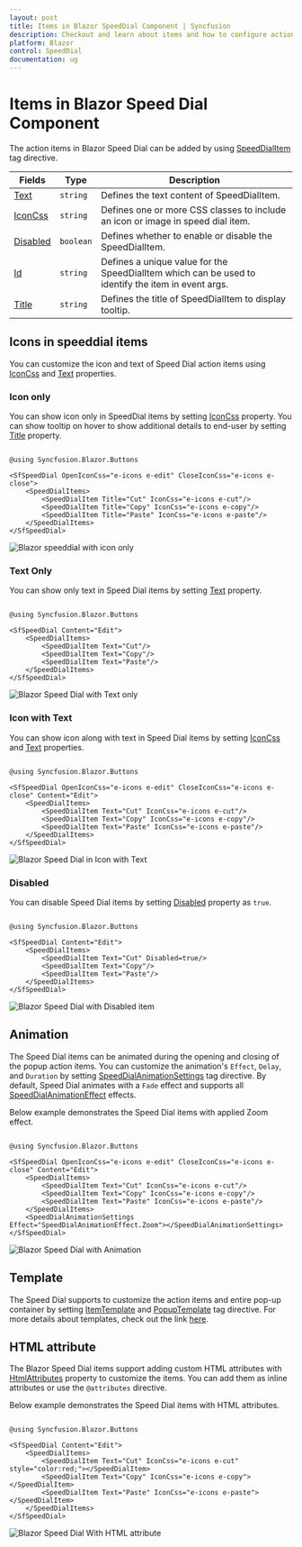 ```yaml
---
layout: post
title: Items in Blazor SpeedDial Component | Syncfusion
description: Checkout and learn about items and how to configure action items in Syncfusion SpeedDial component and much more.
platform: Blazor
control: SpeedDial
documentation: ug
---
```


# Items in Blazor Speed Dial Component

The action items in Blazor Speed Dial can be added by using [SpeedDialItem](https://help.syncfusion.com/cr/blazor/Syncfusion.Blazor.Buttons.SpeedDialItem.html) tag directive.

| Fields | Type | Description |
|------|------|-------------|
| [Text](https://help.syncfusion.com/cr/blazor/Syncfusion.Blazor.Buttons.SpeedDialItem.html#Syncfusion_Blazor_Buttons_SpeedDialItem_Text) | `string` | Defines the text content of SpeedDialItem. |
| [IconCss](https://help.syncfusion.com/cr/blazor/Syncfusion.Blazor.Buttons.SpeedDialItem.html#Syncfusion_Blazor_Buttons_SpeedDialItem_IconCss) | `string` | Defines one or more CSS classes to include an icon or image in speed dial item. |
| [Disabled](https://help.syncfusion.com/cr/blazor/Syncfusion.Blazor.Buttons.SpeedDialItem.html#Syncfusion_Blazor_Buttons_SpeedDialItem_Disabled) | `boolean` | Defines whether to enable or disable the SpeedDialItem. |
| [Id](https://help.syncfusion.com/cr/blazor/Syncfusion.Blazor.Buttons.SpeedDialItem.html#Syncfusion_Blazor_Buttons_SpeedDialItem_ID) | `string` | Defines a unique value for the SpeedDialItem which can be used to identify the item in event args. |
| [Title](https://help.syncfusion.com/cr/blazor/Syncfusion.Blazor.Buttons.SpeedDialItem.html#Syncfusion_Blazor_Buttons_SpeedDialItem_Title) | `string` | Defines the title of SpeedDialItem to display tooltip. |

## Icons in speeddial items

You can customize the icon and text of Speed Dial action items using [IconCss](https://help.syncfusion.com/cr/blazor/Syncfusion.Blazor.Buttons.SpeedDialItem.html#Syncfusion_Blazor_Buttons_SpeedDialItem_IconCss) and [Text](https://help.syncfusion.com/cr/blazor/Syncfusion.Blazor.Buttons.SpeedDialItem.html#Syncfusion_Blazor_Buttons_SpeedDialItem_Text) properties.

### Icon only

You can show icon only in SpeedDial items by setting [IconCss](https://help.syncfusion.com/cr/blazor/Syncfusion.Blazor.Buttons.SpeedDialItem.html#Syncfusion_Blazor_Buttons_SpeedDialItem_IconCss) property. You can show tooltip on hover to show additional details to end-user by setting [Title](https://help.syncfusion.com/cr/blazor/Syncfusion.Blazor.Buttons.SpeedDialItem.html#Syncfusion_Blazor_Buttons_SpeedDialItem_Title) property.

```cshtml

@using Syncfusion.Blazor.Buttons

<SfSpeedDial OpenIconCss="e-icons e-edit" CloseIconCss="e-icons e-close">
    <SpeedDialItems>
        <SpeedDialItem Title="Cut" IconCss="e-icons e-cut"/>
        <SpeedDialItem Title="Copy" IconCss="e-icons e-copy"/>
        <SpeedDialItem Title="Paste" IconCss="e-icons e-paste"/>
    </SpeedDialItems>
</SfSpeedDial>

```

![Blazor speeddial with icon only](./images/Blazor-SpeedDial-Icon.png)

### Text Only

You can show only text in Speed Dial items by setting [Text](https://help.syncfusion.com/cr/blazor/Syncfusion.Blazor.Buttons.SpeedDialItem.html#Syncfusion_Blazor_Buttons_SpeedDialItem_Text) property.

```cshtml

@using Syncfusion.Blazor.Buttons

<SfSpeedDial Content="Edit">
    <SpeedDialItems>
        <SpeedDialItem Text="Cut"/>
        <SpeedDialItem Text="Copy"/>
        <SpeedDialItem Text="Paste"/>
    </SpeedDialItems>
</SfSpeedDial>

```

![Blazor Speed Dial with Text only](./images/Blazor-SpeedDial-Text.png)

### Icon with Text

You can show icon along with text in Speed Dial items by setting [IconCss](https://help.syncfusion.com/cr/blazor/Syncfusion.Blazor.Buttons.SpeedDialItem.html#Syncfusion_Blazor_Buttons_SpeedDialItem_IconCss) and [Text](https://help.syncfusion.com/cr/blazor/Syncfusion.Blazor.Buttons.SpeedDialItem.html#Syncfusion_Blazor_Buttons_SpeedDialItem_Text) properties.

```cshtml

@using Syncfusion.Blazor.Buttons

<SfSpeedDial OpenIconCss="e-icons e-edit" CloseIconCss="e-icons e-close" Content="Edit">
    <SpeedDialItems>
        <SpeedDialItem Text="Cut" IconCss="e-icons e-cut"/>
        <SpeedDialItem Text="Copy" IconCss="e-icons e-copy"/>
        <SpeedDialItem Text="Paste" IconCss="e-icons e-paste"/>
    </SpeedDialItems>
</SfSpeedDial>

```

![Blazor Speed Dial in Icon with Text](./images/Blazor-SpeedDial-Iconwithtext.png)

### Disabled

You can disable Speed Dial items by setting [Disabled](https://help.syncfusion.com/cr/blazor/Syncfusion.Blazor.Buttons.SpeedDialItem.html#Syncfusion_Blazor_Buttons_SpeedDialItem_Disabled) property as `true`.

```cshtml

@using Syncfusion.Blazor.Buttons

<SfSpeedDial Content="Edit">
    <SpeedDialItems>
        <SpeedDialItem Text="Cut" Disabled=true/>
        <SpeedDialItem Text="Copy"/>
        <SpeedDialItem Text="Paste"/>
    </SpeedDialItems>
</SfSpeedDial>

```

![Blazor Speed Dial with Disabled item](./images/Blazor-SpeedDial-DisabledItem.png)

## Animation

The Speed Dial items can be animated during the opening and closing of the popup action items. You can customize the animation's `Effect`, `Delay`, and `Duration` by setting [SpeedDialAnimationSettings](https://help.syncfusion.com/cr/blazor/Syncfusion.Blazor.Buttons.SpeedDialAnimationSettings.html) tag directive. By default, Speed Dial animates with a `Fade` effect and supports all [SpeedDialAnimationEffect](https://help.syncfusion.com/cr/blazor/Syncfusion.Blazor.Buttons.SpeedDialAnimationEffect.html) effects.

Below example demonstrates the Speed Dial items with applied Zoom effect.

```cshtml

@using Syncfusion.Blazor.Buttons

<SfSpeedDial OpenIconCss="e-icons e-edit" CloseIconCss="e-icons e-close" Content="Edit">
    <SpeedDialItems>
        <SpeedDialItem Text="Cut" IconCss="e-icons e-cut"/>
        <SpeedDialItem Text="Copy" IconCss="e-icons e-copy"/>
        <SpeedDialItem Text="Paste" IconCss="e-icons e-paste"/>
    </SpeedDialItems>
    <SpeedDialAnimationSettings Effect="SpeedDialAnimationEffect.Zoom"></SpeedDialAnimationSettings>
</SfSpeedDial>

```

![Blazor Speed Dial with Animation](./images/Blazor-SpeedDial-Animation.png)

## Template

The Speed Dial supports to customize the action items and entire pop-up container by setting [ItemTemplate](https://help.syncfusion.com/cr/blazor/Syncfusion.Blazor.Buttons.SfSpeedDial.html#Syncfusion_Blazor_Buttons_SfSpeedDial_ItemTemplate) and [PopupTemplate](https://help.syncfusion.com/cr/blazor/Syncfusion.Blazor.Buttons.SfSpeedDial.html#Syncfusion_Blazor_Buttons_SfSpeedDial_PopupTemplate) tag directive. For more details about templates, check out the link [here](https://blazor.syncfusion.com/documentation/speeddial/getting-started).

## HTML attribute

The Blazor Speed Dial items support adding custom HTML attributes with [HtmlAttributes](https://help.syncfusion.com/cr/blazor/Syncfusion.Blazor.Buttons.SpeedDialItem.html#Syncfusion_Blazor_Buttons_SpeedDialItem_HtmlAttributes) property to customize the items. You can add them as inline attributes or use the `@attributes` directive.

Below example demonstrates the Speed Dial items with HTML attributes.

```cshtml

@using Syncfusion.Blazor.Buttons

<SfSpeedDial Content="Edit"> 
    <SpeedDialItems>
        <SpeedDialItem Text="Cut" IconCss="e-icons e-cut" style="color:red;"></SpeedDialItem>
        <SpeedDialItem Text="Copy" IconCss="e-icons e-copy"></SpeedDialItem>
        <SpeedDialItem Text="Paste" IconCss="e-icons e-paste"></SpeedDialItem>
    </SpeedDialItems>
</SfSpeedDial> 

```

![Blazor Speed Dial With HTML attribute](./images/Blazor-SpeedDial-HTML-Attribute.png)